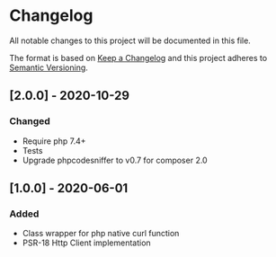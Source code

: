 # Changelog
All notable changes to this project will be documented in this file.

The format is based on [Keep a Changelog](http://keepachangelog.com/en/1.0.0/)
and this project adheres to [Semantic Versioning](http://semver.org/spec/v2.0.0.html).


## [2.0.0] - 2020-10-29
### Changed
 * Require php 7.4+
 * Tests
 * Upgrade phpcodesniffer to v0.7 for composer 2.0


## [1.0.0] - 2020-06-01
### Added
  * Class wrapper for php native curl function
  * PSR-18 Http Client implementation 